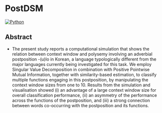 # PostDSM

[![Python](https://img.shields.io/badge/Python-Used-blue.svg)](https://shields.io/#/)

## Abstract
- The present study reports a computational simulation that shows the relation between context window and polysemy involving an adverbial postposition -(u)lo in Korean, a language typologically different from the major languages currently being investigated for this task. We employ Singular Value Decomposition in combination with Positive Pointwise Mutual Information, together with similarity-based estimation, to classify multiple functions engaging in this postposition, by manipulating the context window sizes from one to 10. Results from the simulation and visualisation showed (i) an advantage of a large context window size for overall classification performance, (ii) an asymmetry of the performance across the functions of the postposition, and (iii) a strong connection between words co-occurring with the postposition and its functions.

